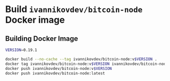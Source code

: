 # Build `ivannikovdev/bitcoin-node` Docker image

## Building Docker Image

```bash
VERSION=0.19.1

docker build --no-cache --tag ivannikovdev/bitcoin-node:v$VERSION .
docker tag ivannikovdev/bitcoin-node:v$VERSION ivannikovdev/bitcoin-node:latest
docker push ivannikovdev/bitcoin-node:v$VERSION
docker push ivannikovdev/bitcoin-node:latest
```
